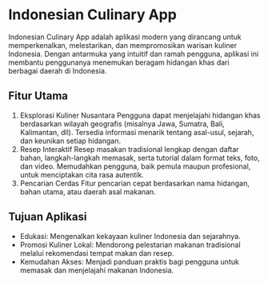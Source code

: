 # Indonesian Culinary App
Indonesian Culinary App adalah aplikasi modern yang dirancang untuk memperkenalkan, melestarikan, dan mempromosikan warisan kuliner Indonesia. Dengan antarmuka yang intuitif dan ramah pengguna, aplikasi ini membantu penggunanya menemukan beragam hidangan khas dari berbagai daerah di Indonesia.

## Fitur Utama
1. Eksplorasi Kuliner Nusantara
  Pengguna dapat menjelajahi hidangan khas berdasarkan wilayah geografis (misalnya Jawa, Sumatra, Bali, Kalimantan, dll).
Tersedia informasi menarik tentang asal-usul, sejarah, dan keunikan setiap hidangan.
2. Resep Interaktif
  Resep masakan tradisional lengkap dengan daftar bahan, langkah-langkah memasak, serta tutorial dalam format teks, foto, dan video.
Memudahkan pengguna, baik pemula maupun profesional, untuk menciptakan cita rasa autentik.
3. Pencarian Cerdas
  Fitur pencarian cepat berdasarkan nama hidangan, bahan utama, atau daerah asal makanan.

## Tujuan Aplikasi
- Edukasi: Mengenalkan kekayaan kuliner Indonesia dan sejarahnya.
- Promosi Kuliner Lokal: Mendorong pelestarian makanan tradisional melalui rekomendasi tempat makan dan resep.
- Kemudahan Akses: Menjadi panduan praktis bagi pengguna untuk memasak dan menjelajahi makanan Indonesia.

